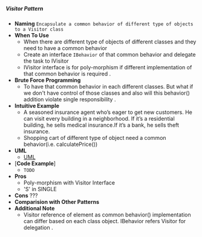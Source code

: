 ##### Visitor Pattern
- **Naming** `Encapsulate a common behavior of different type of objects to a Visitor class`
- **When To Use**
    - When there are different type of objects of different classes and they need to have a common behavior
    - Create an interface `IBehavior` of that common behavior and delegate the task to IVisitor
    - IVisitor interface is for poly-morphism if different implementation of that common behavior is required . 
- **Brute Force Programming**
    - To have that common behavior in each different classes. But what if we don't have control of those classes and also will this behavior() addition violate single responsibility .
- **Intuitive Example**
    - A seasoned insurance agent who’s eager to get new customers. He can visit every building in a neighborhood. If it’s a residential building, he sells medical insurance.If it’s a bank, he sells theft insurance.
    - Shopping cart of different type of object need a common behavior(i.e. calculatePrice())
- **UML**
    - [UML](UML.puml)
- [**Code Example**]
    - `TODO`
- **Pros** 
    - Poly-morphism with Visitor Interface
    - 'S' in SINGLE
- **Cons**
    ???
- **Comparision with Other Patterns**
- **Additional Note**
    - Visitor reference of element as common behavior() implementation can differ based on each class object.
    IBehavior refers Visitor for delegation .
     
